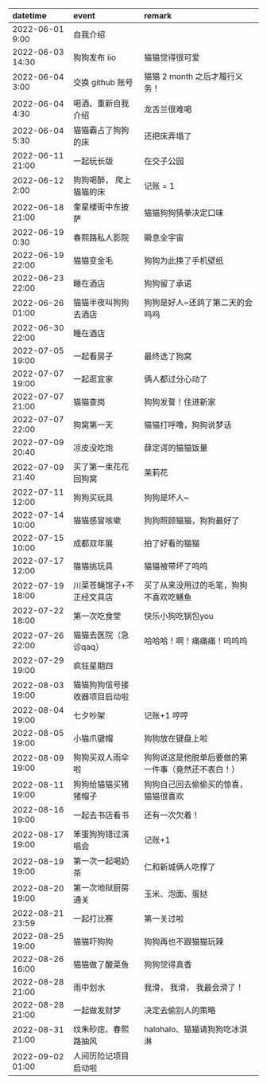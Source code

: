 |**datetime**|**event**|**remark**|
|:-|:-|:-|
|2022-06-01 9:00 | 自我介绍 | 
|2022-06-03 14:30 | 狗狗发布 iio | 猫猫觉得很可爱 
|2022-06-04 3:00 | 交换 github 账号 | 猫猫 2 month 之后才履行义务！
|2022-06-04 4:30 | 喝酒、重新自我介绍 | 龙舌兰很难喝
|2022-06-04 5:30 | 猫猫霸占了狗狗的床 | 还把床弄塌了
|2022-06-11 21:00 | 一起玩长版 | 在交子公园|
|2022-06-12 2:00 | 狗狗喝醉， 爬上猫猫的床 | 记账 = 1
|2022-06-18 21:00 | 奎星楼街中东披萨 | 猫猫狗狗猜拳决定口味
|2022-06-19 0:30 | 春熙路私人影院 | 瞬息全宇宙  
|2022-06-19 22:00 | 猫猫变金毛 | 狗狗为此换了手机壁纸 
|2022-06-23 22:00 | 睡在酒店| 狗狗留了承诺|
|2022-06-26 01:00 | 猫猫半夜叫狗狗去酒店|狗狗是好人~还鸽了第二天的会呜呜|  
|2022-06-30 22:00 | 睡在酒店| 
|2022-07-05 19:00 | 一起看房子 | 最终选了狗窝|
|2022-07-07 19:00 | 一起逛宜家 | 俩人都过分心动了|
|2022-07-07 21:00 | 猫猫查岗 | 狗狗发誓！住进新家|
|2022-07-07 22:00 | 狗窝第一天 | 猫猫打呼噜，狗狗说梦话 |
|2022-07-09 20:40 | 凉皮没吃饱 | 薛定谔的猫猫饭量 |
|2022-07-09 21:40 | 买了第一束花花回狗窝 | 茉莉花 |
|2022-07-11 12:00 | 狗狗买玩具 | 狗狗是坏人~ |
|2022-07-14 10:00 | 猫猫感冒咳嗽 | 狗狗照顾猫猫，狗狗最好了|
|2022-07-15 10:00 | 成都双年展 | 拍了好看的猫猫|
|2022-07-17 12:00 | 猫猫挑玩具 | 猫猫被带坏了呜呜|
|2022-07-19 18:00 | 川菜苍蝇馆子+不正经文具店 | 买了从来没用过的毛笔，狗狗不喜欢吃鳝鱼|
|2022-07-22 18:00 | 第一次吃食堂 |快乐小狗吃锅包you|
|2022-07-26 22:00 | 猫猫去医院（急诊qaq） |哈哈哈！啊！痛痛痛！呜呜呜|
|2022-07-29 19:00 | 疯狂星期四 ||
|2022-08-03 19:00 | 猫猫狗狗信号接收器项目启动啦 | |
|2022-08-04 19:00 | 七夕吵架 | 记账+1 哼哼|
|2022-08-05 19:00 | 小猫爪键帽 | 狗狗放在键盘上啦 |
|2022-08-09 19:00 | 狗狗买双人雨伞啦 | 狗狗说这是他脱单后要做的第一件事（竟然还不表白！） |
|2022-08-11 19:00 | 狗狗给猫猫买猪猪帽子 | 狗狗自己回去偷偷买的惊喜，猫猫很喜欢 |
|2022-08-16 19:00 | 一起去书店看书 | 还有一次欠着！ |
|2022-08-17 19:00 | 笨蛋狗狗错过演唱会 | 记账+1  |
|2022-08-19 19:00 | 第一次一起喝奶茶 | 仁和新城俩人吃撑了 |
|2022-08-20 19:00 | 第一次地狱厨房通关 | 玉米、泡面、蛋挞 |
|2022-08-21 23:59 | 一起打比赛 | 第一关过啦 |
|2022-08-25 19:00 | 猫猫吓狗狗 | 狗狗再也不跟猫猫玩辣 |
|2022-08-26 16:00 | 猫猫做了酸菜鱼 | 狗狗觉得真香 |
|2022-08-28 21:00 | 雨中划水 | 我滑， 我滑， 我最会滑了！ |
|2022-08-28 21:00 | 一起做发财梦 | 决定去偷别人的策略 |
|2022-08-31 21:00 | 纹朱砂痣、春熙路抽风 | halohalo、猫猫请狗狗吃冰淇淋 |
|2022-09-02 01:00 | 人间历险记项目启动啦 | |




